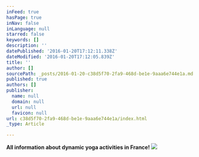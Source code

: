 ```yaml
---
inFeed: true
hasPage: true
inNav: false
inLanguage: null
starred: false
keywords: []
description: ''
datePublished: '2016-01-20T17:12:11.338Z'
dateModified: '2016-01-20T17:12:05.839Z'
title: ''
author: []
sourcePath: _posts/2016-01-20-c38d5f70-2fa9-468d-be1e-9aaa6e744e1a.md
published: true
authors: []
publisher:
  name: null
  domain: null
  url: null
  favicon: null
url: c38d5f70-2fa9-468d-be1e-9aaa6e744e1a/index.html
_type: Article

---
```

**All information about dynamic yoga activities in France!**
![](https://the-grid-user-content.s3-us-west-2.amazonaws.com/3cdc34fd-1230-425a-a72f-38b78adf65d6.jpg)